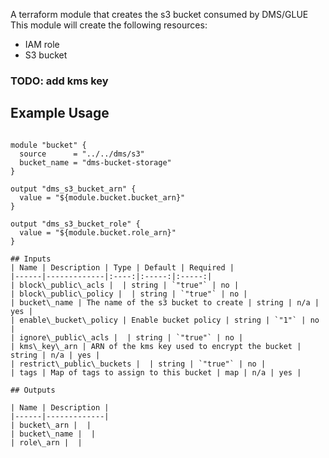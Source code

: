 
A terraform module that creates the s3 bucket consumed by DMS/GLUE
This module will create the following resources:

- IAM role
- S3 bucket

### TODO:  add kms key

## Example Usage

```

module "bucket" {
  source      = "../../dms/s3"
  bucket_name = "dms-bucket-storage"
}

output "dms_s3_bucket_arn" {
  value = "${module.bucket.bucket_arn}"
}

output "dms_s3_bucket_role" {
  value = "${module.bucket.role_arn}"
}

## Inputs
| Name | Description | Type | Default | Required |
|------|-------------|:----:|:-----:|:-----:|
| block\_public\_acls |  | string | `"true"` | no |
| block\_public\_policy |  | string | `"true"` | no |
| bucket\_name | The name of the s3 bucket to create | string | n/a | yes |
| enable\_bucket\_policy | Enable bucket policy | string | `"1"` | no |
| ignore\_public\_acls |  | string | `"true"` | no |
| kms\_key\_arn | ARN of the kms key used to encrypt the bucket | string | n/a | yes |
| restrict\_public\_buckets |  | string | `"true"` | no |
| tags | Map of tags to assign to this bucket | map | n/a | yes |

## Outputs

| Name | Description |
|------|-------------|
| bucket\_arn |  |
| bucket\_name |  |
| role\_arn |  |

